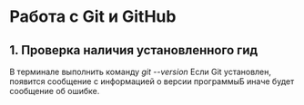 # Работа с Git и GitHub

## 1. Проверка наличия установленного гид
В терминале выполнить команду *git --version*
Если Git установлен, появится сообщение с информацией о версии программыБ иначе будет сообщение об ошибке.


